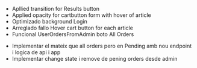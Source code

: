 + Apllied transition for Results button
+ Applied opacity for cartbutton form with hover of article
+ Optimizado background Login
+ Arreglado fallo Hover cart button for each article
+ Funcional UserOrdersFromAdmin boto All Orders
- Implementar el mateix que all orders pero en Pending amb nou endpoint i logica de api i app
- Implementar change state i remove de pening orders desde admin
